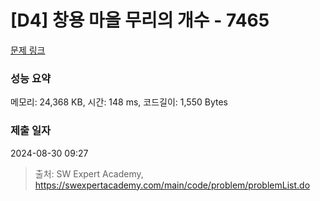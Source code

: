 # [D4] 창용 마을 무리의 개수 - 7465 

[문제 링크](https://swexpertacademy.com/main/code/problem/problemDetail.do?contestProbId=AWngfZVa9XwDFAQU) 

### 성능 요약

메모리: 24,368 KB, 시간: 148 ms, 코드길이: 1,550 Bytes

### 제출 일자

2024-08-30 09:27



> 출처: SW Expert Academy, https://swexpertacademy.com/main/code/problem/problemList.do